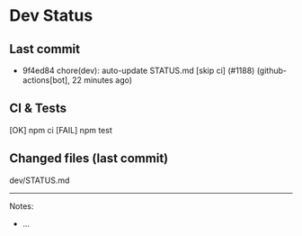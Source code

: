 # Dev Status

## Last commit
- 9f4ed84 chore(dev): auto-update STATUS.md [skip ci] (#1188) (github-actions[bot], 22 minutes ago)
## CI & Tests
[OK] npm ci
[FAIL] npm test

## Changed files (last commit)
dev/STATUS.md

---
Notes:
- ...
